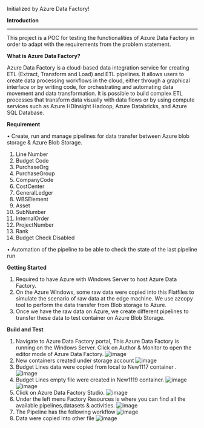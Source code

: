 Initialized by Azure Data Factory!

**Introduction**
__________________________________________________________________________________________________________________________________________________
This project is a POC for testing the functionalities of Azure Data Factory in order to adapt with the requirements from the problem statement.

**What is Azure Data Factory?**

Azure Data Factory is a cloud-based data integration service for creating ETL (Extract, Transform and Load) and ETL pipelines. It allows users to create data processing workflows in the cloud, either through a graphical interface or by writing code, for orchestrating and automating data movement and data transformation. It is possible to build complex ETL processes that transform data visually with data flows or by using compute services such as Azure HDInsight Hadoop, Azure Databricks, and Azure SQL Database.

**Requirement**

•	Create, run and manage pipelines for data transfer between Azure blob storage & Azure Blob Storage.

1.	Line Number
2.	Budget Code
3.	PurchaseOrg
4.	PurchaseGroup
5.	CompanyCode
6.	CostCenter
7.	GeneralLedger
8.	WBSElement
9.	Asset
10.	SubNumber
11.	InternalOrder
12.	ProjectNumber
13.	Rank
14.	Budget Check Disabled

•	Automation of the pipeline to be able to check the state of the last pipeline run

**Getting Started**

1.	Required to have Azure with Windows Server to host Azure Data Factory.
2.	On the Azure Windows, some raw data were copied into this Flatfiles to simulate the scenario of raw data at the edge machine. We use azcopy tool to perform the data transfer     from Blob storage to Azure.
3.	Once we have the raw data on Azure, we create different pipelines to transfer these data to test container on Azure Blob Storage.

**Build and Test**
1.  Navigate to Azure Data Factory portal, This Azure Data Factory is running on the Windows Server. Click on Author & Monitor to open the editor mode of Azure Data Factory. 
![image](https://user-images.githubusercontent.com/94681830/142825597-fee510eb-3b9b-4517-8958-104da3fafb63.png)
2.  New containers created under storage account
![image](https://user-images.githubusercontent.com/94681830/142822989-3fb03564-877b-4ece-a86e-e217572ec472.png)
3.  Budget Lines data were copied from local to New1117 container .
![image](https://user-images.githubusercontent.com/94681830/142823319-e40f536b-4a89-4373-9c39-8d9a842f3a94.png)
4.  Budget Lines empty file were created in New1119 container.
![image](https://user-images.githubusercontent.com/94681830/142829553-1697e948-b2e0-46c5-9edb-ab5186ac077a.png)
![image](https://user-images.githubusercontent.com/94681830/142824437-4c2d6800-d207-48a4-a061-0febe44cb1e9.png)
4.  Click on Azure Data Factory Studio.
![image](https://user-images.githubusercontent.com/94681830/142826301-ca498b07-0525-4295-a629-f7ed64728776.png)
4.  Under the left menu Factory Resources is where you can find all the available pipelines,datasets & activities.
![image](https://user-images.githubusercontent.com/94681830/142826687-824e5639-6c23-4cbf-8adc-c89ef11f5f67.png)
5.  The Pipeline has the following workflow
![image](https://user-images.githubusercontent.com/94681830/142827506-276b2de2-4f42-4a0a-a3ed-798a74fc5db9.png)
6.  Data were copied into other file
![image](https://user-images.githubusercontent.com/94681830/142829447-6254cb70-0ccf-4526-932b-b050eef44422.png)









